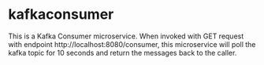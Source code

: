 # kafkaconsumer
This is a Kafka Consumer microservice.  When invoked with GET request with endpoint http://localhost:8080/consumer, this microservice will poll the 
kafka topic for 10 seconds and return the messages back to the caller.
